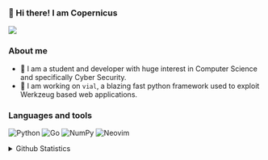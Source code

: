<h3>👋 Hi there! I am Copernicus</h3>

<section id="social">
   <a href="https://discord.gg/pw3Qzqyh"><img src="https://img.shields.io/discord/1026514542299193394?colorA=363a4f&colorB=a6da95&label=discord&logo=discord&logoColor=white&style=for-the-badge"></a>
</section>

<section id="about-me">
  <h3>About me</h3>
   
* 📘 I am a student and developer with huge interest in Computer Science and specifically Cyber Security.
* 👾 I am working on `vial`, a blazing fast python framework used to exploit Werkzeug based web applications.
</section>
<h3>Languages and tools</h3>

![Python](https://img.shields.io/badge/python-3670A0?style=for-the-badge&logo=python&logoColor=ffdd54)
![Go](https://img.shields.io/badge/go-%2300ADD8.svg?style=for-the-badge&logo=go&logoColor=white)
![NumPy](https://img.shields.io/badge/numpy-%23013243.svg?style=for-the-badge&logo=numpy&logoColor=white)
![Neovim](https://img.shields.io/badge/NeoVim-%2357A143.svg?&style=for-the-badge&logo=neovim&logoColor=white)
<details>
<summary>Github Statistics</summary>

![GitHub Statistics](https://metrics.lecoq.io/CopernicusPY?template=classic&followup=1&languages=1&config.timezone=Europe%2FZurich)
</details>
